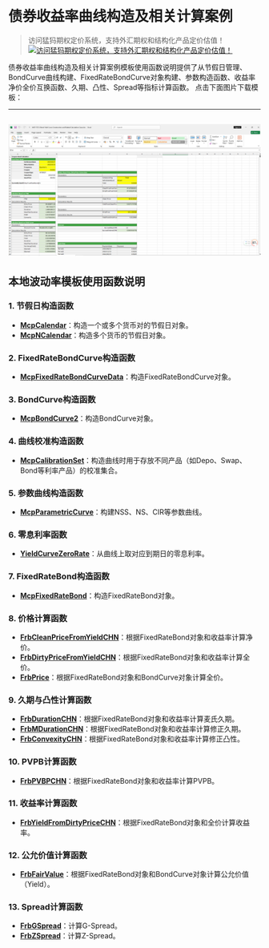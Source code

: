 # **债券收益率曲线构造及相关计算案例**


> 访问猛犸期权定价系统，支持外汇期权和结构化产品定价估值！
[![访问猛犸期权定价系统，支持外汇期权和结构化产品定价估值！](../pic/mathema.png)](https://fxo.mathema.com.cn)

债券收益率曲线构造及相关计算案例模板使用函数说明提供了从节假日管理、BondCurve曲线构建、FixedRateBondCurve对象构建、参数构造函数、收益率净价全价互换函数、久期、凸性、Spread等指标计算函数。
点击下面图片下载模板：

---
[![MCP-TC12-Bond Yield Curve Construction and Related Calculation Case](./pic/tc12.png)](./MCP-TC12-BondYieldCurveConstructionandRelatedCalculationCase.xlsx)
---

## **本地波动率模板使用函数说明**

### **1. 节假日构造函数**
- **[McpCalendar](/zh/latest/api/calendar.html#excel-mcpcalendar-code-dates)**：构造一个或多个货币对的节假日对象。
- **[McpNCalendar](/zh/latest/api/calendar.html#excel-mcpncalendar-ccys-holidays)**：构造多个货币的节假日对象。

### **2. FixedRateBondCurve构造函数**
- **[McpFixedRateBondCurveData](/zh/latest/api/bondcurve.html#excel-mcpfixedratebondcurvedata-args1-args2-args3-args4-args5-fmt-vp-hd)**：构造FixedRateBondCurve对象。

### **3. BondCurve构造函数**
- **[McpBondCurve2](/zh/latest/api/bondcurve.html#excel-mcpbondcurve2-args1-args2-args3-args4-args5)**：构造BondCurve对象。

### **4. 曲线校准构造函数**
- **[McpCalibrationSet](/zh/latest/api/bondcurve.html#excel-mcpcalibrationset-args)**：构造曲线时用于存放不同产品（如Depo、Swap、Bond等利率产品）的校准集合。

### **5. 参数曲线构造函数**
- **[McpParametricCurve](/zh/latest/api/bondcurve.html#excel-mcpparametriccurve-args1-args2-args3-args4-args5-fmt-vp-hd)**：构建NSS、NS、CIR等参数曲线。

### **6. 零息利率函数**
- **[YieldCurveZeroRate](/zh/latest/api/bondcurve.html#excel-yieldcurvezerorate-curve-date)**：从曲线上取对应到期日的零息利率。

### **7. FixedRateBond构造函数**
- **[McpFixedRateBond](/zh/latest/api/fixedratebond.html#excel-mcpfixedratebond-args1-args2-args3-args4-args5-fmt-vp)**：构造FixedRateBond对象。

### **8. 价格计算函数**
- **[FrbCleanPriceFromYieldCHN](/zh/latest/api/fixedratebond.html#excel-frbcleanpricefromyieldchn-bond-yld-compounding-settledateadjust)**：根据FixedRateBond对象和收益率计算净价。
- **[FrbDirtyPriceFromYieldCHN](/zh/latest/api/fixedratebond.html#excel-frbdirtypricefromyieldchn-bond-yld-compounding)**：根据FixedRateBond对象和收益率计算全价。
- **[FrbPrice](/zh/latest/api/fixedratebond.html#excel-frbprice-bond-curve)**：根据FixedRateBond对象和BondCurve对象计算全价。

### **9. 久期与凸性计算函数**
- **[FrbDurationCHN](/zh/latest/api/fixedratebond.html#excel-frbdurationchn-bond-yld)**：根据FixedRateBond对象和收益率计算麦氏久期。
- **[FrbMDurationCHN](/zh/latest/api/fixedratebond.html#excel-frbmdurationchn-bond-yld)**：根据FixedRateBond对象和收益率计算修正久期。
- **[FrbConvexityCHN](/zh/latest/api/fixedratebond.html#excel-frbconvexitychn-bond-yld)**：根据FixedRateBond对象和收益率计算修正凸性。

### **10. PVPB计算函数**
- **[FrbPVBPCHN](/zh/latest/api/fixedratebond.html#excel-frbpvbpchn-bond-yld)**：根据FixedRateBond对象和收益率计算PVPB。

### **11. 收益率计算函数**
- **[FrbYieldFromDirtyPriceCHN](/zh/latest/api/fixedratebond.html#excel-frbyieldfromdirtypricechn-bond-dirtyprice-compounding)**：根据FixedRateBond对象和全价计算收益率。

### **12. 公允价值计算函数**
- **[FrbFairValue](/zh/latest/api/fixedratebond.html#excel-frbfairvalue-bond-curve)**：根据FixedRateBond对象和BondCurve对象计算公允价值（Yield）。

### **13. Spread计算函数**
- **[FrbGSpread](/zh/latest/api/fixedratebond.html#excel-frbgspread-bond-yld-curve)**：计算G-Spread。
- **[FrbZSpread](/zh/latest/api/fixedratebond.html#excel-frbzspread-bond-yld-curve)**：计算Z-Spread。
